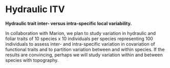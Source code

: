 # Hydraulic ITV

**Hydraulic trait inter- versus intra-specific local variability.**

In collaboration with Marion, we plan to study variation in hydraulic and foliar traits of 10 species x 10 individuals per species representing 100 individuals to assess inter- and intra-specific variation in covariation of functional traits and to partition variation between and within species. If the results are convincing, perhaps we will study variation within and between species with topography.